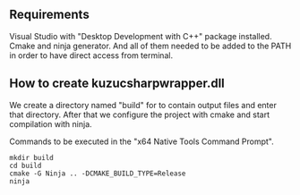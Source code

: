 ## Requirements
Visual Studio with "Desktop Development with C++" package installed. Cmake and ninja generator. And all of them needed to be added to the PATH in order to have direct access from terminal.

## How to create kuzucsharpwrapper.dll

We create a directory named "build" for to contain output files and enter that directory. After that
we configure the project with cmake and start compilation with ninja.

Commands to be executed in the "x64 Native Tools Command Prompt".
```
mkdir build
cd build
cmake -G Ninja .. -DCMAKE_BUILD_TYPE=Release
ninja
```
